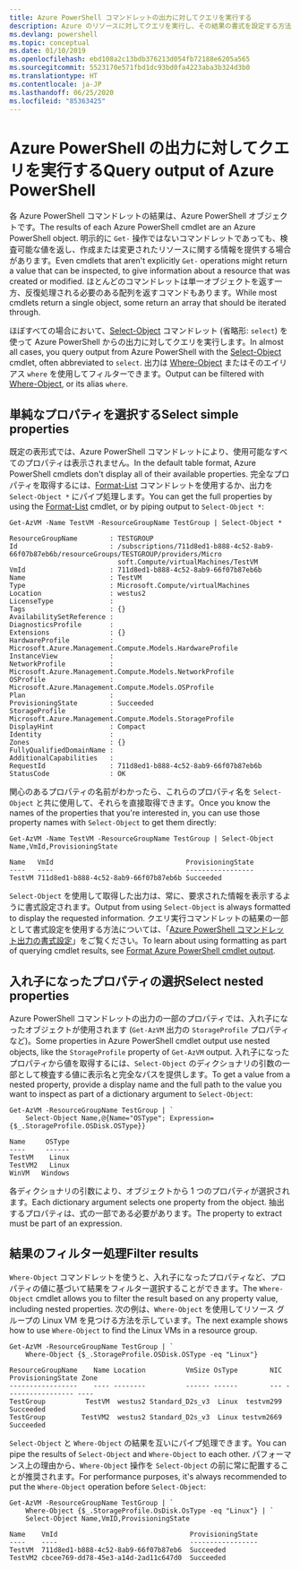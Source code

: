```yaml
---
title: Azure PowerShell コマンドレットの出力に対してクエリを実行する
description: Azure のリソースに対してクエリを実行し、その結果の書式を設定する方法について説明します。
ms.devlang: powershell
ms.topic: conceptual
ms.date: 01/10/2019
ms.openlocfilehash: ebd108a2c13bdb376213d054fb72188e6205a565
ms.sourcegitcommit: 5523170e571fbd1dc93bd0fa4223aba3b324d3b0
ms.translationtype: HT
ms.contentlocale: ja-JP
ms.lasthandoff: 06/25/2020
ms.locfileid: "85363425"
---
```

# <a name="query-output-of-azure-powershell"></a><span data-ttu-id="fea67-103">Azure PowerShell の出力に対してクエリを実行する</span><span class="sxs-lookup"><span data-stu-id="fea67-103">Query output of Azure PowerShell</span></span> 

<span data-ttu-id="fea67-104">各 Azure PowerShell コマンドレットの結果は、Azure PowerShell オブジェクトです。</span><span class="sxs-lookup"><span data-stu-id="fea67-104">The results of each Azure PowerShell cmdlet are an Azure PowerShell object.</span></span> <span data-ttu-id="fea67-105">明示的に `Get-` 操作ではないコマンドレットであっても、検査可能な値を返し、作成または変更されたリソースに関する情報を提供する場合があります。</span><span class="sxs-lookup"><span data-stu-id="fea67-105">Even cmdlets that aren't explicitly `Get-` operations might return a value that can be inspected, to give information about a resource that was created or modified.</span></span> <span data-ttu-id="fea67-106">ほとんどのコマンドレットは単一オブジェクトを返す一方、反復処理される必要のある配列を返すコマンドもあります。</span><span class="sxs-lookup"><span data-stu-id="fea67-106">While most cmdlets return a single object, some return an array that should be iterated through.</span></span>

<span data-ttu-id="fea67-107">ほぼすべての場合において、[Select-Object](/powershell/module/Microsoft.PowerShell.Utility/Select-Object) コマンドレット (省略形: `select`) を使って Azure PowerShell からの出力に対してクエリを実行します。</span><span class="sxs-lookup"><span data-stu-id="fea67-107">In almost all cases, you query output from Azure PowerShell with the [Select-Object](/powershell/module/Microsoft.PowerShell.Utility/Select-Object) cmdlet, often abbreviated to `select`.</span></span> <span data-ttu-id="fea67-108">出力は [Where-Object](/powershell/module/Microsoft.PowerShell.Core/Where-Object) またはそのエイリアス `where` を使用してフィルターできます。</span><span class="sxs-lookup"><span data-stu-id="fea67-108">Output can be filtered with [Where-Object](/powershell/module/Microsoft.PowerShell.Core/Where-Object), or its alias `where`.</span></span>

## <a name="select-simple-properties"></a><span data-ttu-id="fea67-109">単純なプロパティを選択する</span><span class="sxs-lookup"><span data-stu-id="fea67-109">Select simple properties</span></span>

<span data-ttu-id="fea67-110">既定の表形式では、Azure PowerShell コマンドレットにより、使用可能なすべてのプロパティは表示されません。</span><span class="sxs-lookup"><span data-stu-id="fea67-110">In the default table format, Azure PowerShell cmdlets don't display all of their available properties.</span></span> <span data-ttu-id="fea67-111">完全なプロパティを取得するには、[Format-List](/powershell/module/microsoft.powershell.utility/format-list) コマンドレットを使用するか、出力を `Select-Object *` にパイプ処理します。</span><span class="sxs-lookup"><span data-stu-id="fea67-111">You can get the full properties by using the [Format-List](/powershell/module/microsoft.powershell.utility/format-list) cmdlet, or by piping output to `Select-Object *`:</span></span>

```azurepowershell-interactive
Get-AzVM -Name TestVM -ResourceGroupName TestGroup | Select-Object *
```

```output
ResourceGroupName        : TESTGROUP
Id                       : /subscriptions/711d8ed1-b888-4c52-8ab9-66f07b87eb6b/resourceGroups/TESTGROUP/providers/Micro
                           soft.Compute/virtualMachines/TestVM
VmId                     : 711d8ed1-b888-4c52-8ab9-66f07b87eb6b
Name                     : TestVM
Type                     : Microsoft.Compute/virtualMachines
Location                 : westus2
LicenseType              :
Tags                     : {}
AvailabilitySetReference :
DiagnosticsProfile       :
Extensions               : {}
HardwareProfile          : Microsoft.Azure.Management.Compute.Models.HardwareProfile
InstanceView             :
NetworkProfile           : Microsoft.Azure.Management.Compute.Models.NetworkProfile
OSProfile                : Microsoft.Azure.Management.Compute.Models.OSProfile
Plan                     :
ProvisioningState        : Succeeded
StorageProfile           : Microsoft.Azure.Management.Compute.Models.StorageProfile
DisplayHint              : Compact
Identity                 :
Zones                    : {}
FullyQualifiedDomainName :
AdditionalCapabilities   :
RequestId                : 711d8ed1-b888-4c52-8ab9-66f07b87eb6b
StatusCode               : OK
```

<span data-ttu-id="fea67-112">関心のあるプロパティの名前がわかったら、これらのプロパティ名を `Select-Object` と共に使用して、それらを直接取得できます。</span><span class="sxs-lookup"><span data-stu-id="fea67-112">Once you know the names of the properties that you're interested in, you can use those property names with `Select-Object` to get them directly:</span></span>

```azurepowershell-interactive
Get-AzVM -Name TestVM -ResourceGroupName TestGroup | Select-Object Name,VmId,ProvisioningState
```

```output
Name   VmId                                 ProvisioningState
----   ----                                 -----------------
TestVM 711d8ed1-b888-4c52-8ab9-66f07b87eb6b Succeeded
```

<span data-ttu-id="fea67-113">`Select-Object` を使用して取得した出力は、常に、要求された情報を表示するように書式設定されます。</span><span class="sxs-lookup"><span data-stu-id="fea67-113">Output from using `Select-Object` is always formatted to display the requested information.</span></span> <span data-ttu-id="fea67-114">クエリ実行コマンドレットの結果の一部として書式設定を使用する方法については、「[Azure PowerShell コマンドレット出力の書式設定](formatting-output.md)」をご覧ください。</span><span class="sxs-lookup"><span data-stu-id="fea67-114">To learn about using formatting as part of querying cmdlet results, see [Format Azure PowerShell cmdlet output](formatting-output.md).</span></span>

## <a name="select-nested-properties"></a><span data-ttu-id="fea67-115">入れ子になったプロパティの選択</span><span class="sxs-lookup"><span data-stu-id="fea67-115">Select nested properties</span></span>

<span data-ttu-id="fea67-116">Azure PowerShell コマンドレットの出力の一部のプロパティでは、入れ子になったオブジェクトが使用されます (`Get-AzVM` 出力の `StorageProfile` プロパティなど)。</span><span class="sxs-lookup"><span data-stu-id="fea67-116">Some properties in Azure PowerShell cmdlet output use nested objects, like the `StorageProfile` property of `Get-AzVM` output.</span></span> <span data-ttu-id="fea67-117">入れ子になったプロパティから値を取得するには、`Select-Object` のディクショナリの引数の一部として検査する値に表示名と完全なパスを提供します。</span><span class="sxs-lookup"><span data-stu-id="fea67-117">To get a value from a nested property, provide a display name and the full path to the value you want to inspect as part of a dictionary argument to `Select-Object`:</span></span>

```azurepowershell-interactive
Get-AzVM -ResourceGroupName TestGroup | `
    Select-Object Name,@{Name="OSType"; Expression={$_.StorageProfile.OSDisk.OSType}}
```

```output
Name     OSType
----     ------
TestVM    Linux
TestVM2   Linux
WinVM   Windows
```

<span data-ttu-id="fea67-118">各ディクショナリの引数により、オブジェクトから 1 つのプロパティが選択されます。</span><span class="sxs-lookup"><span data-stu-id="fea67-118">Each dictionary argument selects one property from the object.</span></span> <span data-ttu-id="fea67-119">抽出するプロパティは、式の一部である必要があります。</span><span class="sxs-lookup"><span data-stu-id="fea67-119">The property to extract must be part of an expression.</span></span>

## <a name="filter-results"></a><span data-ttu-id="fea67-120">結果のフィルター処理</span><span class="sxs-lookup"><span data-stu-id="fea67-120">Filter results</span></span> 

<span data-ttu-id="fea67-121">`Where-Object` コマンドレットを使うと、入れ子になったプロパティなど、プロパティの値に基づいて結果をフィルター選択することができます。</span><span class="sxs-lookup"><span data-stu-id="fea67-121">The `Where-Object` cmdlet allows you to filter the result based on any property value, including nested properties.</span></span> <span data-ttu-id="fea67-122">次の例は、`Where-Object` を使用してリソース グループの Linux VM を見つける方法を示しています。</span><span class="sxs-lookup"><span data-stu-id="fea67-122">The next example shows how to use `Where-Object` to find the Linux VMs in a resource group.</span></span>

```azurepowershell-interactive
Get-AzVM -ResourceGroupName TestGroup | `
    Where-Object {$_.StorageProfile.OSDisk.OSType -eq "Linux"}
```

```output
ResourceGroupName    Name Location          VmSize OsType        NIC ProvisioningState Zone
-----------------    ---- --------          ------ ------        --- ----------------- ----
TestGroup          TestVM  westus2 Standard_D2s_v3  Linux  testvm299         Succeeded
TestGroup         TestVM2  westus2 Standard_D2s_v3  Linux testvm2669         Succeeded
```

<span data-ttu-id="fea67-123">`Select-Object` と `Where-Object` の結果を互いにパイプ処理できます。</span><span class="sxs-lookup"><span data-stu-id="fea67-123">You can pipe the results of `Select-Object` and `Where-Object` to each other.</span></span> <span data-ttu-id="fea67-124">パフォーマンス上の理由から、`Where-Object` 操作を `Select-Object` の前に常に配置することが推奨されます。</span><span class="sxs-lookup"><span data-stu-id="fea67-124">For performance purposes, it's always recommended to put the `Where-Object` operation before `Select-Object`:</span></span>

```azurepowershell-interactive
Get-AzVM -ResourceGroupName TestGroup | `
    Where-Object {$_.StorageProfile.OsDisk.OsType -eq "Linux"} | `
    Select-Object Name,VmID,ProvisioningState
```

```output
Name    VmId                                 ProvisioningState
----    ----                                 -----------------
TestVM  711d8ed1-b888-4c52-8ab9-66f07b87eb6  Succeeded
TestVM2 cbcee769-dd78-45e3-a14d-2ad11c647d0  Succeeded
```
